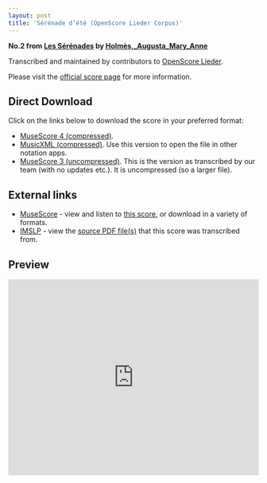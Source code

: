 ```yaml
---
layout: post
title: 'Sérénade d’été (OpenScore Lieder Corpus)'
---
```


__No.2 from [Les Sérénades](https://fourscoreandmore.org/openscore/lieder/Holm%C3%A8s,_Augusta_Mary_Anne/Les_S%C3%A9r%C3%A9nades/) by [Holmès,_Augusta_Mary_Anne](https://fourscoreandmore.org/openscore/lieder/Holm%C3%A8s,_Augusta_Mary_Anne)__

Transcribed and maintained by contributors to [OpenScore Lieder].

Please visit the [official score page] for more information.

[official score page]: https://musescore.com/openscore-lieder-corpus/scores/5669853
[OpenScore Lieder]: https://musescore.com/openscore-lieder-corpus

## Direct Download

Click on the links below to download the score in your preferred format:
- [MuseScore 4 (compressed)](https://fourscoreandmore.org/openscore/lieder/Holm%C3%A8s,_Augusta_Mary_Anne/Les_S%C3%A9r%C3%A9nades/2_S%C3%A9r%C3%A9nade_d%E2%80%99%C3%A9t%C3%A9.mscz).
- [MusicXML (compressed)](https://fourscoreandmore.org/openscore/lieder/Holm%C3%A8s,_Augusta_Mary_Anne/Les_S%C3%A9r%C3%A9nades/2_S%C3%A9r%C3%A9nade_d%E2%80%99%C3%A9t%C3%A9.mxl). Use this version to open the file in other notation apps.
- [MuseScore 3 (uncompressed)](https://raw.githubusercontent.com/OpenScore/Lieder/refs/heads/main/scores/Holm%C3%A8s,_Augusta_Mary_Anne/Les_S%C3%A9r%C3%A9nades/2_S%C3%A9r%C3%A9nade_d%E2%80%99%C3%A9t%C3%A9/lc5669853.mscx). This is the version as transcribed by our team (with no updates etc.). It is uncompressed (so a larger file).

## External links

- [MuseScore] - view and listen to [this score][MuseScore], or download in a variety of formats.
- [IMSLP] - view the [source PDF file(s)][IMSLP] that this score was transcribed from.

[MuseScore]: https://musescore.com/score/5669853
[IMSLP]: https://imslp.org/wiki/Special:ReverseLookup/584727

## Preview

<iframe width="100%" height="394" src="https://musescore.com/openscore-lieder-corpus/scores/5669853/embed" frameborder="0" allowfullscreen allow="autoplay; fullscreen"></iframe>
